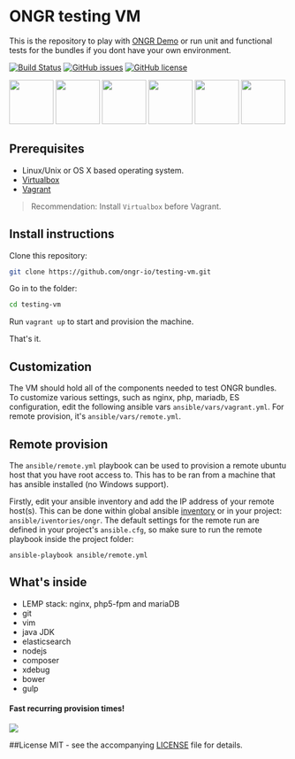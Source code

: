 # ONGR testing VM

This is the repository to play with [ONGR Demo](https://github.com/ongr-io/Demo) or run unit and functional tests for the bundles if you dont have your own environment. 

[![Build Status](http://img.shields.io/travis/ongr-io/testing-vm.svg)](https://travis-ci.org/ongr-io/testing-vm)
[![GitHub issues](https://img.shields.io/github/issues/ongr-io/testing-vm.svg?style=flat-square)](https://github.com/ongr-io/testing-vm/issues)
[![GitHub license](https://img.shields.io/badge/license-MIT-blue.svg?style=flat-square)](https://raw.githubusercontent.com/ongr-io/testing-vm/master/LICENSE)

<img src="https://cloud.githubusercontent.com/assets/12516828/11679876/007f6f74-9e5d-11e5-9804-c5ba978c516e.png" width="80" height="80">
<img src="https://cloud.githubusercontent.com/assets/12516828/11679879/0082c5d4-9e5d-11e5-89fe-33c53506c6c7.jpg" width="80" height="80">
<img src="https://cloud.githubusercontent.com/assets/12516828/11679877/007faade-9e5d-11e5-8c47-218a0915a693.png" width="80" height="80">
<img src="https://cloud.githubusercontent.com/assets/12516828/11679874/00542198-9e5d-11e5-845f-0b917fb323c5.png" width="80" height="80">
<img src="https://cloud.githubusercontent.com/assets/12516828/11679926/5e83b5b2-9e5d-11e5-8499-acea5399b2ac.png" width="80" height="80">
<img src="https://cloud.githubusercontent.com/assets/12516828/11679878/0081c382-9e5d-11e5-9fd6-05163acd3af7.png" width="80" height="80">


## Prerequisites
  * Linux/Unix or OS X based operating system.
  * [Virtualbox](https://www.virtualbox.org/wiki/Downloads)
  * [Vagrant](https://www.vagrantup.com/downloads.html)

> Recommendation: Install `Virtualbox` before Vagrant.

## Install instructions

Clone this repository:

```bash
git clone https://github.com/ongr-io/testing-vm.git
```

Go in to the folder:

```bash
cd testing-vm
```

Run `vagrant up` to start and provision the machine.

That's it. 

## Customization
The VM should hold all of the components needed to test ONGR bundles. To customize various settings, such as nginx, php, mariadb, ES configuration, edit the following ansible vars `ansible/vars/vagrant.yml`. For remote provision, it's `ansible/vars/remote.yml`.

## Remote provision

The `ansible/remote.yml` playbook can be used to provision a remote ubuntu host that you have root access to. This has to be ran from a machine that has ansible installed (no Windows support).

Firstly, edit your ansible inventory and add the IP address of your remote host(s). This can be done within global ansible [inventory](http://docs.ansible.com/ansible/intro_inventory.html) or in your project: `ansible/iventories/ongr`. The default settings for the remote run are defined in your project's `ansible.cfg`, so make sure to run the remote playbook inside the project folder:

```
ansible-playbook ansible/remote.yml
```

## What's inside

* LEMP stack: nginx, php5-fpm and mariaDB
* git
* vim
* java JDK
* elasticsearch
* nodejs
* composer
* xdebug
* bower
* gulp

#### Fast recurring provision times!
![](https://cloud.githubusercontent.com/assets/12516828/11679885/131e650e-9e5d-11e5-8b16-dd46d73c6cc7.gif)

##License
MIT - see the accompanying [LICENSE](https://github.com/ongr-io/testing-vm/blob/master/LICENSE) file for details.
